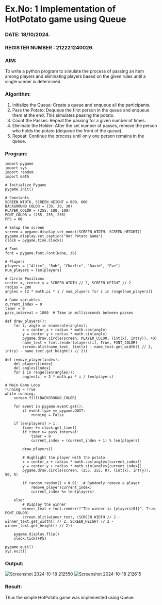 # Ex.No: 1  Implementation of HotPotato game using Queue 
### DATE: 18/10/2024.                                                                           
### REGISTER NUMBER : 212221240026.
### AIM: 
To write a python program to simulate the process of passing an item among players and eliminating players based on the given rules until a single winner is determined.
### Algorithm:
1. Initialize the Queue: Create a queue and enqueue all the participants.
2. Pass the Potato: Dequeue the first person in the queue and enqueue them at the end. This simulates passing the potato.
3. Count the Passes: Repeat the passing for a given number of times.
4. Eliminate the Holder: After the set number of passes, remove the person who holds the potato (dequeue the front of the queue).
5. Repeat: Continue the process until only one person remains in the queue.
### Program:
```
import pygame
import sys
import random
import math

# Initialize Pygame
pygame.init()

# Constants
SCREEN_WIDTH, SCREEN_HEIGHT = 800, 600
BACKGROUND_COLOR = (30, 30, 30)
PLAYER_COLOR = (255, 100, 100)
FONT_COLOR = (255, 255, 255)
FPS = 60

# Setup the screen
screen = pygame.display.set_mode((SCREEN_WIDTH, SCREEN_HEIGHT))
pygame.display.set_caption("Hot Potato Game")
clock = pygame.time.Clock()

# Font
font = pygame.font.Font(None, 36)

# Players
players = ["Alice", "Bob", "Charlie", "David", "Eve"]
num_players = len(players)

# Circle Positions
center_x, center_y = SCREEN_WIDTH // 2, SCREEN_HEIGHT // 2
radius = 200
angles = [2 * math.pi * i / num_players for i in range(num_players)]

# Game variables
current_index = 0
timer = 0
pass_interval = 1000  # Time in milliseconds between passes

def draw_players():
    for i, angle in enumerate(angles):
        x = center_x + radius * math.cos(angle)
        y = center_y + radius * math.sin(angle)
        pygame.draw.circle(screen, PLAYER_COLOR, (int(x), int(y)), 40)
        name_text = font.render(players[i], True, FONT_COLOR)
        screen.blit(name_text, (int(x) - name_text.get_width() // 2, int(y) - name_text.get_height() // 2))

def remove_player(index):
    del players[index]
    del angles[index]
    for i in range(len(angles)):
        angles[i] = 2 * math.pi * i / len(players)

# Main Game Loop
running = True
while running:
    screen.fill(BACKGROUND_COLOR)

    for event in pygame.event.get():
        if event.type == pygame.QUIT:
            running = False

    if len(players) > 1:
        timer += clock.get_time()
        if timer >= pass_interval:
            timer = 0
            current_index = (current_index + 1) % len(players)

        draw_players()

        # Highlight the player with the potato
        x = center_x + radius * math.cos(angles[current_index])
        y = center_y + radius * math.sin(angles[current_index])
        pygame.draw.circle(screen, (255, 255, 0), (int(x), int(y)), 50, 5)
        
        if random.random() < 0.01:  # Randomly remove a player
            remove_player(current_index)
            current_index %= len(players)

    else:
        # Display the winner
        winner_text = font.render(f"The winner is {players[0]}", True, FONT_COLOR)
        screen.blit(winner_text, (SCREEN_WIDTH // 2 - winner_text.get_width() // 2, SCREEN_HEIGHT // 2 - winner_text.get_height() // 2))

    pygame.display.flip()
    clock.tick(FPS)

pygame.quit()
sys.exit()
```
### Output:
![Screenshot 2024-10-18 212550](https://github.com/user-attachments/assets/5c535cdc-83ee-486d-bf49-13d9d312f757)
![Screenshot 2024-10-18 212615](https://github.com/user-attachments/assets/3ae2e216-6c9c-4b42-a4b9-75a19e44ba52)


### Result:
Thus the simple HotPotato game was implemented using Queue.


